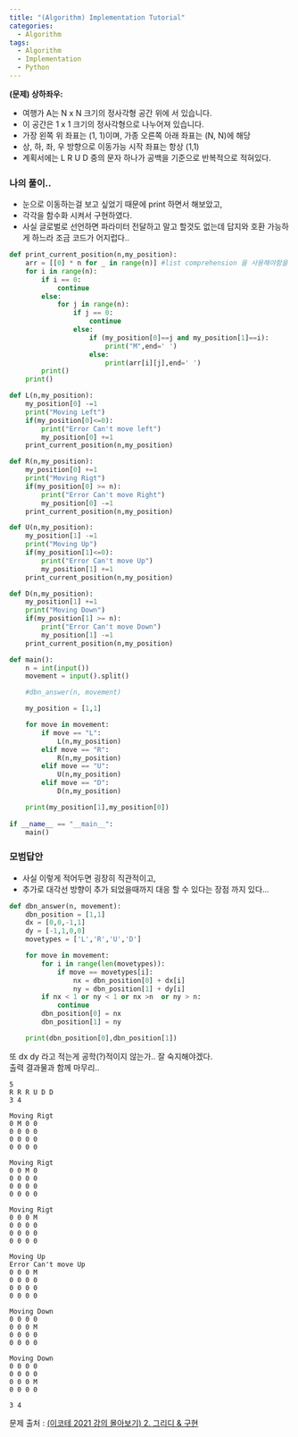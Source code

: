 ```yaml
---
title: "(Algorithm) Implementation Tutorial"
categories:
  - Algorithm
tags:
  - Algorithm
  - Implementation
  - Python
---
```


**(문제) 상하좌우:**
- 여행가 A는 N x N 크기의 정사각형 공간 위에 서 있습니다.
- 이 공간은 1 x 1 크기의 정사각형으로 나누어져 있습니다.
- 가장 왼쪽 위 좌표는 (1, 1)이며, 가종 오른쪽 아래 좌표는 (N, N)에 해당
- 상, 하, 좌, 우 방향으로 이동가능 시작 좌표는 항상 (1,1)
- 계획서에는 L R U D 중의 문자 하나가 공백을 기준으로 반복적으로 적혀있다.

### 나의 풀이..
- 눈으로 이동하는걸 보고 싶었기 때문에 print 하면서 해보았고, 
- 각각을 함수화 시켜서 구현하였다.
- 사실 글로벌로 선언하면 파라미터 전달하고 말고 할것도 없는데 답지와 호환 가능하게 하느라 조금 코드가 어지럽다..

```python 
def print_current_position(n,my_position):
    arr = [[0] * n for _ in range(n)] #list comprehension 을 사용해야함을 잊지 말자
    for i in range(n):
        if i == 0:
            continue
        else:
            for j in range(n):
                if j == 0:
                    continue
                else:
                    if (my_position[0]==j and my_position[1]==i):
                        print("M",end=' ')
                    else:
                        print(arr[i][j],end=' ')
        print()
    print()

def L(n,my_position):
    my_position[0] -=1
    print("Moving Left")
    if(my_position[0]<=0):
        print("Error Can't move left")
        my_position[0] +=1
    print_current_position(n,my_position)

def R(n,my_position):
    my_position[0] +=1
    print("Moving Rigt")
    if(my_position[0] >= n):
        print("Error Can't move Right")
        my_position[0] -=1
    print_current_position(n,my_position)

def U(n,my_position):
    my_position[1] -=1
    print("Moving Up")
    if(my_position[1]<=0):
        print("Error Can't move Up")
        my_position[1] +=1
    print_current_position(n,my_position)

def D(n,my_position):
    my_position[1] +=1
    print("Moving Down")
    if(my_position[1] >= n):
        print("Error Can't move Down")
        my_position[1] -=1
    print_current_position(n,my_position)

def main():
    n = int(input())
    movement = input().split()

    #dbn_answer(n, movement)

    my_position = [1,1]

    for move in movement:
        if move == "L":
            L(n,my_position)
        elif move == "R":
            R(n,my_position)
        elif move == "U":
            U(n,my_position)
        elif move == "D":
            D(n,my_position)

    print(my_position[1],my_position[0])
    
if __name__ == "__main__":
    main()
```

### 모범답안
- 사실 이렇게 적어두면 굉장히 직관적이고, 
- 추가로 대각선 방향이 추가 되었을때까지 대응 할 수 있다는 장점 까지 있다...

```python
def dbn_answer(n, movement):
    dbn_position = [1,1]
    dx = [0,0,-1,1]
    dy = [-1,1,0,0]
    movetypes = ['L','R','U','D']

    for move in movement:
        for i in range(len(movetypes)):
            if move == movetypes[i]:
                nx = dbn_position[0] + dx[i]
                ny = dbn_position[1] + dy[i]
        if nx < 1 or ny < 1 or nx >n  or ny > n:
            continue
        dbn_position[0] = nx
        dbn_position[1] = ny

    print(dbn_position[0],dbn_position[1])
```

또 dx dy 라고 적는게 공학(?)적이지 않는가.. 잘 숙지해야겠다.  
출력 결과물과 함께 마무리..

```
5   
R R R U D D
3 4

Moving Rigt
0 M 0 0 
0 0 0 0 
0 0 0 0 
0 0 0 0 

Moving Rigt
0 0 M 0 
0 0 0 0 
0 0 0 0 
0 0 0 0 

Moving Rigt
0 0 0 M 
0 0 0 0 
0 0 0 0 
0 0 0 0 

Moving Up
Error Can't move Up
0 0 0 M 
0 0 0 0 
0 0 0 0 
0 0 0 0 

Moving Down
0 0 0 0 
0 0 0 M 
0 0 0 0 
0 0 0 0 

Moving Down
0 0 0 0 
0 0 0 0 
0 0 0 M 
0 0 0 0 

3 4
```

문제 출처 : [(이코테 2021 강의 몰아보기) 2. 그리디 & 구현](https://youtu.be/2zjoKjt97vQ?si=CcJzV6PhIw2xKbab&t=2253)